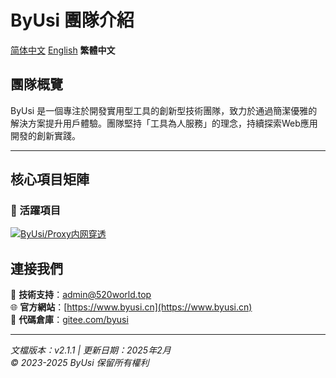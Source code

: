 # ByUsi 團隊介紹

[简体中文](README.md) [English](README-en.md) **繁體中文**

## 團隊概覽
ByUsi 是一個專注於開發實用型工具的創新型技術團隊，致力於通過簡潔優雅的解決方案提升用戶體驗。團隊堅持「工具為人服務」的理念，持續探索Web應用開發的創新實踐。

---

## 核心項目矩陣

### 🎯 活躍項目

[![ByUsi/Proxy内网穿透](https://gitee.com/byusi/proxy/widgets/widget_card.svg?colors=4183c4,ffffff,ffffff,e3e9ed,666666,9b9b9b)](https://gitee.com/byusi/proxy)

## 連接我們
📧 **技術支持**：admin@520world.top  
🌐 **官方網站**：[https://www.byusi.cn](https://www.byusi.cn)  
💾 **代碼倉庫**：[gitee.com/byusi](https://gitee.com/byusi)  

---

*文檔版本：v2.1.1 | 更新日期：2025年2月*  
*© 2023-2025 ByUsi 保留所有權利*